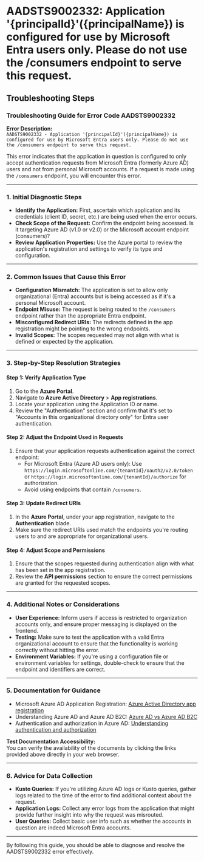 
# AADSTS9002332: Application '{principalId}'({principalName}) is configured for use by Microsoft Entra users only. Please do not use the /consumers endpoint to serve this request.


## Troubleshooting Steps
### Troubleshooting Guide for Error Code AADSTS9002332

**Error Description:**  
`AADSTS9002332 - Application '{principalId}'({principalName}) is configured for use by Microsoft Entra users only. Please do not use the /consumers endpoint to serve this request.`

This error indicates that the application in question is configured to only accept authentication requests from Microsoft Entra (formerly Azure AD) users and not from personal Microsoft accounts. If a request is made using the `/consumers` endpoint, you will encounter this error.

---

### 1. Initial Diagnostic Steps

- **Identify the Application:** First, ascertain which application and its credentials (client ID, secret, etc.) are being used when the error occurs.
- **Check Scope of the Request:** Confirm the endpoint being accessed. Is it targeting Azure AD (v1.0 or v2.0) or the Microsoft account endpoint (consumers)?
- **Review Application Properties:** Use the Azure portal to review the application's registration and settings to verify its type and configuration.

---

### 2. Common Issues that Cause this Error

- **Configuration Mismatch:** The application is set to allow only organizational (Entra) accounts but is being accessed as if it's a personal Microsoft account.
- **Endpoint Misuse:** The request is being routed to the `/consumers` endpoint rather than the appropriate Entra endpoint.
- **Misconfigured Redirect URIs:** The redirects defined in the app registration might be pointing to the wrong endpoints.
- **Invalid Scopes:** The scopes requested may not align with what is defined or expected by the application.

---

### 3. Step-by-Step Resolution Strategies

#### Step 1: Verify Application Type

1. Go to the **Azure Portal**.
2. Navigate to **Azure Active Directory** > **App registrations**.
3. Locate your application using the Application ID or name.
4. Review the "Authentication" section and confirm that it's set to "Accounts in this organizational directory only" for Entra user authentication.

#### Step 2: Adjust the Endpoint Used in Requests

1. Ensure that your application requests authentication against the correct endpoint:
   - For Microsoft Entra (Azure AD users only): Use `https://login.microsoftonline.com/{tenantId}/oauth2/v2.0/token` or `https://login.microsoftonline.com/{tenantId}/authorize` for authorization.
   - Avoid using endpoints that contain `/consumers`.

#### Step 3: Update Redirect URIs

1. In the **Azure Portal**, under your app registration, navigate to the **Authentication** blade.
2. Make sure the redirect URIs used match the endpoints you're routing users to and are appropriate for organizational users.

#### Step 4: Adjust Scope and Permissions

1. Ensure that the scopes requested during authentication align with what has been set in the app registration.
2. Review the **API permissions** section to ensure the correct permissions are granted for the requested scopes.

---

### 4. Additional Notes or Considerations

- **User Experience:** Inform users if access is restricted to organization accounts only, and ensure proper messaging is displayed on the frontend.
- **Testing:** Make sure to test the application with a valid Entra organizational account to ensure that the functionality is working correctly without hitting the error.
- **Environment Variables:** If you're using a configuration file or environment variables for settings, double-check to ensure that the endpoint and identifiers are correct.

---

### 5. Documentation for Guidance

- Microsoft Azure AD Application Registration: [Azure Active Directory app registration](https://docs.microsoft.com/azure/active-directory/develop/quickstart-register-app)
- Understanding Azure AD and Azure AD B2C: [Azure AD vs Azure AD B2C](https://docs.microsoft.com/azure/active-directory/develop/authentication-scenarios)
- Authentication and authorization in Azure AD: [Understanding authentication and authorization](https://docs.microsoft.com/azure/active-directory/develop/active-directory-authentication-scenarios)

**Test Documentation Accessibility:**  
You can verify the availability of the documents by clicking the links provided above directly in your web browser.

---

### 6. Advice for Data Collection

- **Kusto Queries:** If you're utilizing Azure AD logs or Kusto queries, gather logs related to the time of the error to find additional context about the request.
- **Application Logs:** Collect any error logs from the application that might provide further insight into why the request was misrouted.
- **User Queries:** Collect basic user info such as whether the accounts in question are indeed Microsoft Entra accounts. 

---

By following this guide, you should be able to diagnose and resolve the AADSTS9002332 error effectively.